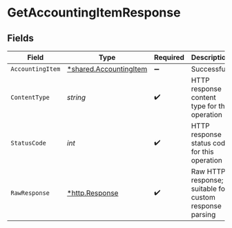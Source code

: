 # GetAccountingItemResponse


## Fields

| Field                                                                  | Type                                                                   | Required                                                               | Description                                                            |
| ---------------------------------------------------------------------- | ---------------------------------------------------------------------- | ---------------------------------------------------------------------- | ---------------------------------------------------------------------- |
| `AccountingItem`                                                       | [*shared.AccountingItem](../../../pkg/models/shared/accountingitem.md) | :heavy_minus_sign:                                                     | Successful                                                             |
| `ContentType`                                                          | *string*                                                               | :heavy_check_mark:                                                     | HTTP response content type for this operation                          |
| `StatusCode`                                                           | *int*                                                                  | :heavy_check_mark:                                                     | HTTP response status code for this operation                           |
| `RawResponse`                                                          | [*http.Response](https://pkg.go.dev/net/http#Response)                 | :heavy_check_mark:                                                     | Raw HTTP response; suitable for custom response parsing                |